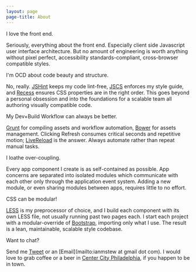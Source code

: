 ```yaml
---
layout: page
page-title: About
---
```


<div>
  <p>
    I love the front end.
  </p>
</div>

Seriously, everything about the front end.  Especially client side Javascript user interface architecture.  But no amount of engineering is worth anything without pixel perfect, accessibility standards-compliant, cross-browser compatible styles.

<div>
  <p>
    I'm OCD about code beauty and structure.
  </p>
</div>

No, really.  [JSHint](https://github.com/jshint/jshint/) keeps my code lint-free, [JSCS](https://github.com/mdevils/node-jscs) enforces my style guide, and [Recess](https://github.com/twitter/recess) ensures CSS properties are in the right order.  This goes beyond a personal obsession and into the foundations for a scalable team all authoring visually compatible code.

<div>
  <p>
    My Dev+Build Workflow can always be better.
  </p>
</div>

[Grunt](https://github.com/gruntjs/grunt) for compiling assets and workflow automation, [Bower](https://github.com/bower/bower) for assets management.  Clicking Refresh consumes critical seconds and repetitive motion; [LiveReload](https://chrome.google.com/webstore/detail/livereload/jnihajbhpnppcggbcgedagnkighmdlei?hl=en) is the answer.  Always automate rather than repeat manual tasks.

<div>
  <p>
    I loathe over-coupling.
  </p>
</div>

Every app component I create is as self-contained as possible.  App concerns are separated into isolated modules which communicate with each other only through the application event system.  Adding a new module, or even sharing modules between apps, requires little to no effort.

<div>
  <p>
    CSS can be modular!
  </p>
</div>

[LESS](https://github.com/less/less.js/) is my preprocessor of choice, and I build each component with its own LESS file, not usually running past two pages each.  I start each project with a modular-override of [Bootstrap](https://github.com/twbs/bootstrap), importing only what I use.  The result is a lean, maintainable, scalable style codebase.

<div>
  <p>
    Want to chat?
  </p>
</div>

Send me [Tweet](https://twitter.com/ianmstew) or an [Email](mailto:ianmstew at gmail dot com).  I would love to grab coffee or a beer in [Center City Philadelphia](https://www.google.com/maps/@39.953824,-75.163214,3a,75y,193.15h,107.45t/data=!3m4!1e1!3m2!1soHXFJIZA1b8e_EMIeh0vIg!2e0), if you happen to be in town.
